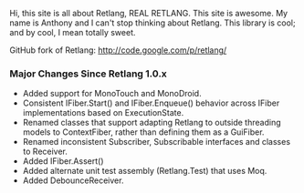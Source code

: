 Hi, this site is all about Retlang, REAL RETLANG. This site is awesome. My name is Anthony and I can't stop thinking about Retlang. This library is cool; and by cool, I mean totally sweet.

GitHub fork of Retlang: http://code.google.com/p/retlang/

### Major Changes Since Retlang 1.0.x

- Added support for MonoTouch and MonoDroid.
- Consistent IFiber.Start() and IFiber.Enqueue() behavior across IFiber implementations based on ExecutionState.
- Renamed classes that support adapting Retlang to outside threading models to ContextFiber, rather than defining them as a GuiFiber.
- Renamed inconsistent Subscriber, Subscribable interfaces and classes to Receiver.
- Added IFiber.Assert()
- Added alternate unit test assembly (Retlang.Test) that uses Moq.
- Added DebounceReceiver.
